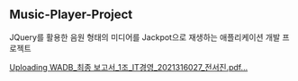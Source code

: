 ## Music-Player-Project
JQuery를 활용한 음원 형태의 미디어를 Jackpot으로 재생하는 애플리케이션 개발 프로젝트

[Uploading WADB_최종 보고서_1조_IT경영_2021316027_전서진.pdf…]()

